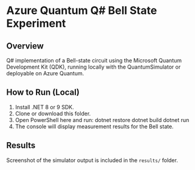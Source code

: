 # Azure Quantum Q# Bell State Experiment

## Overview
Q# implementation of a Bell-state circuit using the Microsoft Quantum Development Kit (QDK),
running locally with the QuantumSimulator or deployable on Azure Quantum.

## How to Run (Local)
1. Install .NET 8 or 9 SDK.
2. Clone or download this folder.
3. Open PowerShell here and run:
dotnet restore
dotnet build
dotnet run
4. The console will display measurement results for the Bell state.

## Results
Screenshot of the simulator output is included in the `results/` folder.
